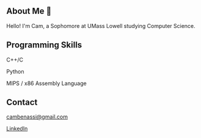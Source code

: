 ## About Me 👋

Hello! I'm Cam, a Sophomore at UMass Lowell studying Computer Science. 

## Programming Skills
C++/C

Python

MIPS / x86 Assembly Language

## Contact
cambenassi@gmail.com

[LinkedIn](https://www.linkedin.com/in/cameron-benassi-5750861a4/)

